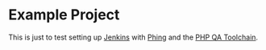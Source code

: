 # Example Project

This is just to test setting up [Jenkins](http://jenkins-ci.org/) with [Phing](http://www.phing.info/) and the [PHP QA Toolchain](http://phpqatools.org/).